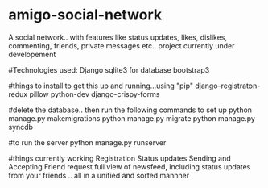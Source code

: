 # amigo-social-network
A social network.. with features like status updates, likes, dislikes, commenting, friends, private messages etc.. project currently under developement

#Technologies used:
Django
sqlite3 for database
bootstrap3

#things to install to get this up and running...using "pip"
django-registraton-redux
pillow
python-dev
django-crispy-forms

#delete the database.. then run the following commands to set up
python manage.py makemigrations
python manage.py migrate
python manage.py syncdb

#to run the server
python manage.py runserver

#things currently working
Registration
Status updates
Sending and Accepting Friend request
full view of newsfeed, including status updates from your friends .. all in a unified and sorted mannner
